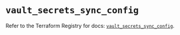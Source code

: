 # `vault_secrets_sync_config`

Refer to the Terraform Registry for docs: [`vault_secrets_sync_config`](https://registry.terraform.io/providers/hashicorp/vault/5.1.0/docs/resources/secrets_sync_config).
